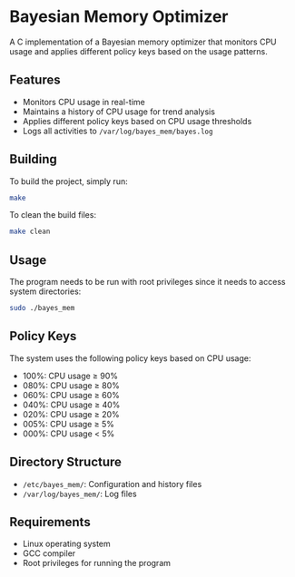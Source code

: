 # Bayesian Memory Optimizer

A C implementation of a Bayesian memory optimizer that monitors CPU usage and applies different policy keys based on the usage patterns.

## Features

- Monitors CPU usage in real-time
- Maintains a history of CPU usage for trend analysis
- Applies different policy keys based on CPU usage thresholds
- Logs all activities to `/var/log/bayes_mem/bayes.log`

## Building

To build the project, simply run:

```bash
make
```

To clean the build files:

```bash
make clean
```

## Usage

The program needs to be run with root privileges since it needs to access system directories:

```bash
sudo ./bayes_mem
```

## Policy Keys

The system uses the following policy keys based on CPU usage:

- 100%: CPU usage ≥ 90%
- 080%: CPU usage ≥ 80%
- 060%: CPU usage ≥ 60%
- 040%: CPU usage ≥ 40%
- 020%: CPU usage ≥ 20%
- 005%: CPU usage ≥ 5%
- 000%: CPU usage < 5%

## Directory Structure

- `/etc/bayes_mem/`: Configuration and history files
- `/var/log/bayes_mem/`: Log files

## Requirements

- Linux operating system
- GCC compiler
- Root privileges for running the program 